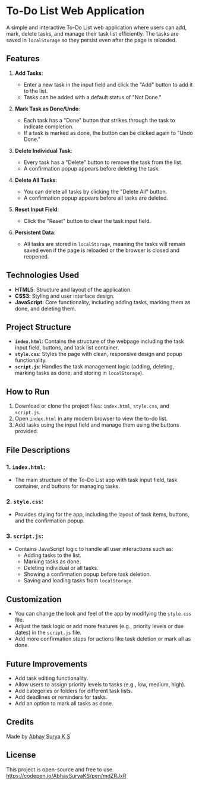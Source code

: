 # To-Do List Web Application

A simple and interactive To-Do List web application where users can add, mark, delete tasks, and manage their task list efficiently. The tasks are saved in `localStorage` so they persist even after the page is reloaded.

## Features

1. **Add Tasks**: 
   - Enter a new task in the input field and click the "Add" button to add it to the list.
   - Tasks can be added with a default status of "Not Done."

2. **Mark Task as Done/Undo**:
   - Each task has a "Done" button that strikes through the task to indicate completion.
   - If a task is marked as done, the button can be clicked again to "Undo Done."

3. **Delete Individual Task**:
   - Every task has a "Delete" button to remove the task from the list.
   - A confirmation popup appears before deleting the task.

4. **Delete All Tasks**:
   - You can delete all tasks by clicking the "Delete All" button.
   - A confirmation popup appears before all tasks are deleted.

5. **Reset Input Field**:
   - Click the "Reset" button to clear the task input field.

6. **Persistent Data**:
   - All tasks are stored in `localStorage`, meaning the tasks will remain saved even if the page is reloaded or the browser is closed and reopened.

## Technologies Used

- **HTML5**: Structure and layout of the application.
- **CSS3**: Styling and user interface design.
- **JavaScript**: Core functionality, including adding tasks, marking them as done, and deleting them.

## Project Structure

- **`index.html`**: Contains the structure of the webpage including the task input field, buttons, and task list container.
- **`style.css`**: Styles the page with clean, responsive design and popup functionality.
- **`script.js`**: Handles the task management logic (adding, deleting, marking tasks as done, and storing in `localStorage`).

## How to Run

1. Download or clone the project files: `index.html`, `style.css`, and `script.js`.
2. Open `index.html` in any modern browser to view the to-do list.
3. Add tasks using the input field and manage them using the buttons provided.

## File Descriptions

### 1. `index.html`:
- The main structure of the To-Do List app with task input field, task container, and buttons for managing tasks.

### 2. `style.css`:
- Provides styling for the app, including the layout of task items, buttons, and the confirmation popup.

### 3. `script.js`:
- Contains JavaScript logic to handle all user interactions such as:
  - Adding tasks to the list.
  - Marking tasks as done.
  - Deleting individual or all tasks.
  - Showing a confirmation popup before task deletion.
  - Saving and loading tasks from `localStorage`.

## Customization

- You can change the look and feel of the app by modifying the `style.css` file.
- Adjust the task logic or add more features (e.g., priority levels or due dates) in the `script.js` file.
- Add more confirmation steps for actions like task deletion or mark all as done.

## Future Improvements

- Add task editing functionality.
- Allow users to assign priority levels to tasks (e.g., low, medium, high).
- Add categories or folders for different task lists.
- Add deadlines or reminders for tasks.
- Add an option to mark all tasks as done.

## Credits

Made by [Abhay Surya K S](https://github.com/AbhaySuryaKS/) 

## License

This project is open-source and free to use.
https://codepen.io/AbhaySuryaKS/pen/mdZRJxR
